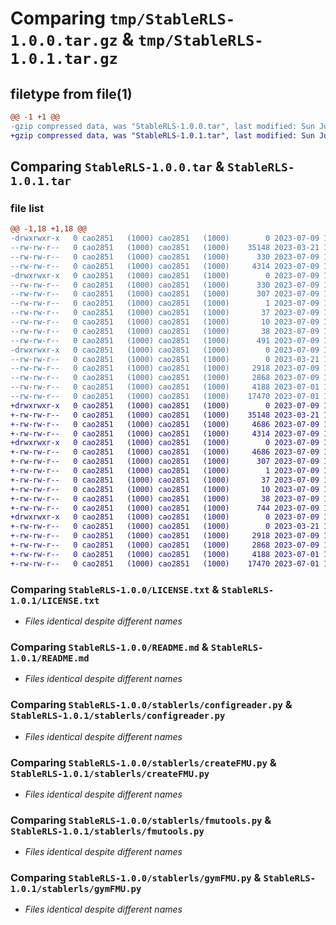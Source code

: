 # Comparing `tmp/StableRLS-1.0.0.tar.gz` & `tmp/StableRLS-1.0.1.tar.gz`

## filetype from file(1)

```diff
@@ -1 +1 @@
-gzip compressed data, was "StableRLS-1.0.0.tar", last modified: Sun Jul  9 15:09:23 2023, max compression
+gzip compressed data, was "StableRLS-1.0.1.tar", last modified: Sun Jul  9 15:24:52 2023, max compression
```

## Comparing `StableRLS-1.0.0.tar` & `StableRLS-1.0.1.tar`

### file list

```diff
@@ -1,18 +1,18 @@
-drwxrwxr-x   0 cao2851   (1000) cao2851   (1000)        0 2023-07-09 15:09:23.937448 StableRLS-1.0.0/
--rw-rw-r--   0 cao2851   (1000) cao2851   (1000)    35148 2023-03-21 15:46:09.000000 StableRLS-1.0.0/LICENSE.txt
--rw-rw-r--   0 cao2851   (1000) cao2851   (1000)      330 2023-07-09 15:09:23.937448 StableRLS-1.0.0/PKG-INFO
--rw-rw-r--   0 cao2851   (1000) cao2851   (1000)     4314 2023-07-09 15:09:21.000000 StableRLS-1.0.0/README.md
-drwxrwxr-x   0 cao2851   (1000) cao2851   (1000)        0 2023-07-09 15:09:23.933448 StableRLS-1.0.0/StableRLS.egg-info/
--rw-rw-r--   0 cao2851   (1000) cao2851   (1000)      330 2023-07-09 15:09:23.000000 StableRLS-1.0.0/StableRLS.egg-info/PKG-INFO
--rw-rw-r--   0 cao2851   (1000) cao2851   (1000)      307 2023-07-09 15:09:23.000000 StableRLS-1.0.0/StableRLS.egg-info/SOURCES.txt
--rw-rw-r--   0 cao2851   (1000) cao2851   (1000)        1 2023-07-09 15:09:23.000000 StableRLS-1.0.0/StableRLS.egg-info/dependency_links.txt
--rw-rw-r--   0 cao2851   (1000) cao2851   (1000)       37 2023-07-09 15:09:23.000000 StableRLS-1.0.0/StableRLS.egg-info/requires.txt
--rw-rw-r--   0 cao2851   (1000) cao2851   (1000)       10 2023-07-09 15:09:23.000000 StableRLS-1.0.0/StableRLS.egg-info/top_level.txt
--rw-rw-r--   0 cao2851   (1000) cao2851   (1000)       38 2023-07-09 15:09:23.937448 StableRLS-1.0.0/setup.cfg
--rw-rw-r--   0 cao2851   (1000) cao2851   (1000)      491 2023-07-09 14:54:06.000000 StableRLS-1.0.0/setup.py
-drwxrwxr-x   0 cao2851   (1000) cao2851   (1000)        0 2023-07-09 15:09:23.937448 StableRLS-1.0.0/stablerls/
--rw-rw-r--   0 cao2851   (1000) cao2851   (1000)        0 2023-03-21 15:46:09.000000 StableRLS-1.0.0/stablerls/__init__.py
--rw-rw-r--   0 cao2851   (1000) cao2851   (1000)     2918 2023-07-09 15:00:17.000000 StableRLS-1.0.0/stablerls/configreader.py
--rw-rw-r--   0 cao2851   (1000) cao2851   (1000)     2868 2023-07-09 15:00:25.000000 StableRLS-1.0.0/stablerls/createFMU.py
--rw-rw-r--   0 cao2851   (1000) cao2851   (1000)     4188 2023-07-01 15:03:04.000000 StableRLS-1.0.0/stablerls/fmutools.py
--rw-rw-r--   0 cao2851   (1000) cao2851   (1000)    17470 2023-07-01 15:03:05.000000 StableRLS-1.0.0/stablerls/gymFMU.py
+drwxrwxr-x   0 cao2851   (1000) cao2851   (1000)        0 2023-07-09 15:24:52.034358 StableRLS-1.0.1/
+-rw-rw-r--   0 cao2851   (1000) cao2851   (1000)    35148 2023-03-21 15:46:09.000000 StableRLS-1.0.1/LICENSE.txt
+-rw-rw-r--   0 cao2851   (1000) cao2851   (1000)     4686 2023-07-09 15:24:52.034358 StableRLS-1.0.1/PKG-INFO
+-rw-rw-r--   0 cao2851   (1000) cao2851   (1000)     4314 2023-07-09 15:09:21.000000 StableRLS-1.0.1/README.md
+drwxrwxr-x   0 cao2851   (1000) cao2851   (1000)        0 2023-07-09 15:24:52.034358 StableRLS-1.0.1/StableRLS.egg-info/
+-rw-rw-r--   0 cao2851   (1000) cao2851   (1000)     4686 2023-07-09 15:24:52.000000 StableRLS-1.0.1/StableRLS.egg-info/PKG-INFO
+-rw-rw-r--   0 cao2851   (1000) cao2851   (1000)      307 2023-07-09 15:24:52.000000 StableRLS-1.0.1/StableRLS.egg-info/SOURCES.txt
+-rw-rw-r--   0 cao2851   (1000) cao2851   (1000)        1 2023-07-09 15:24:52.000000 StableRLS-1.0.1/StableRLS.egg-info/dependency_links.txt
+-rw-rw-r--   0 cao2851   (1000) cao2851   (1000)       37 2023-07-09 15:24:52.000000 StableRLS-1.0.1/StableRLS.egg-info/requires.txt
+-rw-rw-r--   0 cao2851   (1000) cao2851   (1000)       10 2023-07-09 15:24:52.000000 StableRLS-1.0.1/StableRLS.egg-info/top_level.txt
+-rw-rw-r--   0 cao2851   (1000) cao2851   (1000)       38 2023-07-09 15:24:52.034358 StableRLS-1.0.1/setup.cfg
+-rw-rw-r--   0 cao2851   (1000) cao2851   (1000)      744 2023-07-09 15:24:11.000000 StableRLS-1.0.1/setup.py
+drwxrwxr-x   0 cao2851   (1000) cao2851   (1000)        0 2023-07-09 15:24:52.034358 StableRLS-1.0.1/stablerls/
+-rw-rw-r--   0 cao2851   (1000) cao2851   (1000)        0 2023-03-21 15:46:09.000000 StableRLS-1.0.1/stablerls/__init__.py
+-rw-rw-r--   0 cao2851   (1000) cao2851   (1000)     2918 2023-07-09 15:00:17.000000 StableRLS-1.0.1/stablerls/configreader.py
+-rw-rw-r--   0 cao2851   (1000) cao2851   (1000)     2868 2023-07-09 15:00:25.000000 StableRLS-1.0.1/stablerls/createFMU.py
+-rw-rw-r--   0 cao2851   (1000) cao2851   (1000)     4188 2023-07-01 15:03:04.000000 StableRLS-1.0.1/stablerls/fmutools.py
+-rw-rw-r--   0 cao2851   (1000) cao2851   (1000)    17470 2023-07-01 15:03:05.000000 StableRLS-1.0.1/stablerls/gymFMU.py
```

### Comparing `StableRLS-1.0.0/LICENSE.txt` & `StableRLS-1.0.1/LICENSE.txt`

 * *Files identical despite different names*

### Comparing `StableRLS-1.0.0/README.md` & `StableRLS-1.0.1/README.md`

 * *Files identical despite different names*

### Comparing `StableRLS-1.0.0/stablerls/configreader.py` & `StableRLS-1.0.1/stablerls/configreader.py`

 * *Files identical despite different names*

### Comparing `StableRLS-1.0.0/stablerls/createFMU.py` & `StableRLS-1.0.1/stablerls/createFMU.py`

 * *Files identical despite different names*

### Comparing `StableRLS-1.0.0/stablerls/fmutools.py` & `StableRLS-1.0.1/stablerls/fmutools.py`

 * *Files identical despite different names*

### Comparing `StableRLS-1.0.0/stablerls/gymFMU.py` & `StableRLS-1.0.1/stablerls/gymFMU.py`

 * *Files identical despite different names*

